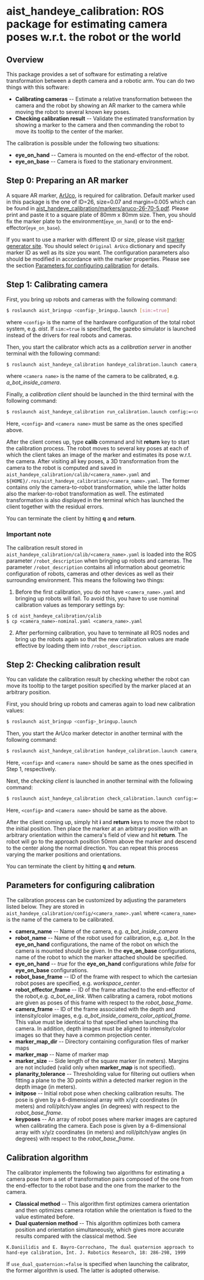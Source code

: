 aist_handeye_calibration: ROS package for estimating camera poses w.r.t. the robot or the world
==================================================

## Overview
This package provides a set of software for estimating a relative transformation between a depth camera and a robotic arm. You can do two things with this software:

- **Calibrating cameras** -- Estimate a relative transformation between the camera and the robot by showing an AR marker to the camera while moving the robot to several known key poses.
- **Checking calibration result** -- Validate the estimated transformation by showing a marker to the camera and then commanding the robot to move its tooltip to the center of the marker.

The calibration is possible under the following two situations:

- **eye_on_hand** -- Camera is mounted on the end-effector of the robot.
- **eye_on_base** -- Camera is fixed to the stationary environment.

## Step 0: Preparing an AR marker

A square AR marker, [ArUco](https://www.uco.es/investiga/grupos/ava/portfolio/aruco/), is required for calibration. Default marker used in this package is the one of ID=26, size=0.07 and margin=0.005 which can be found in [aist_handeye_calibration/markers/aruco-26-70-5.pdf](markers/aruco-26-70-5.pdf). Please print and paste it to a square plate of 80mm x 80mm size. Then, you should fix the marker plate to the environment(`eye_on_hand`) or to the end-effector(`eye_on_base`).

If you want to use a marker with different ID or size, please visit [marker generator site](https://chev.me/arucogen). You should select `Original ArUco` dictionary and specify marker ID as well as its size you want.
The configuration parameters also should be modified in accordance with the marker properties. Please see the section [Parameters for configuring calibration](#parameters-for-configuring-calibration) for details.

## Step 1: Calibrating camera

First, you bring up robots and cameras with the following command:
```bash
$ roslaunch aist_bringup <config>_bringup.launch [sim:=true]
```
where `<config>` is the name of the hardware configuration of the total robot system, e.g. *aist*. If `sim:=true` is specified, the gazebo simulator is launched instead of the drivers for real robots and cameras.

Then, you start the calibrator which acts as a *calibration server* in another terminal with the following command:
```bash
$ roslaunch aist_handeye_calibration handeye_calibration.launch camera_name:=<camera name>
```
where `<camera name>` is the name of the camera to be calibrated, e.g. *a_bot_inside_camera*.

Finally, a *calibration client* should be launched in the third terminal with the following command:
```bash
$ roslaunch aist_handeye_calibration run_calibration.launch config:=<config> camera_name:=<camera name>
```
Here, `<config>` and `<camera name>` must be same as the ones specified above.

After the client comes up, type **calib** command and hit **return** key to start the calibration process. The robot moves to several key poses at each of which the client takes an image of the marker and estimates its pose w.r.t. the camera. After visiting all key poses, a 3D transformation from the camera to the robot is computed and saved in `aist_handeye_calibration/calib/<camera_name>.yaml` and `${HOME}/.ros/aist_handeye_calibration/<camera_name>.yaml`. The former contains only the camera-to-robot transformation, while the latter holds also the marker-to-robot transformation as well. The estimated transformation is also displayed in the terminal which has launched the client together with the residual errors.

You can terminate the client by hitting **q** and **return**.

### Important note
The calibration result stored in `aist_handeye_calibration/calib/<camera_name>.yaml` is loaded into the ROS parameter `/robot_description` when bringing up robots and cameras. The parameter `/robot_description` contains all information about geometric configuration of robots, cameras and other devices as well as their surrounding environment. This means the following two things:

1. Before the first calibration, you do not have `<camera_name>.yaml` and bringing up robots will fail. To avoid this, you have to use nominal calibration values as temporary settings by:
```
$ cd aist_handeye_calibration/calib
$ cp <camera_name>-nominal.yaml <camera_name>.yaml
```
2. After performing calibration, you have to terminate all ROS nodes and bring up the robots again so that the new calibration values are made effective by loading them into `/robot_description`.

## Step 2: Checking calibration result

You can validate the calibration result by checking whether the robot can move its tooltip to the target position specified by the marker placed at an arbitrary position.

First, you should bring up robots and cameras again to load new calibration values:
```bash
$ roslaunch aist_bringup <config>_bringup.launch
```
Then, you start the ArUco marker detector in another terminal with the following command:
```bash
$ roslaunch aist_handeye_calibration handeye_calibration.launch camera_name:=<camera name>
```
Here, `<config>` and `<camera name>` should be same as the ones specified in Step 1, respectively.

Next, the *checking client* is launched in another terminal with the following command:
```bash
$ roslaunch aist_handeye_calibration check_calibration.launch config:=<config> camera_name:=<camera name>
```
Here, `<config>` and `<camera name>` should be same as the above.

After the client coming up, simply hit **i** and **return** keys to move the robot to the initial position. Then place the marker at an arbitrary position with an arbitrary orientation within the camera's field of view and hit **return**. The robot will go to the approach position 50mm above the marker and descend to the center along the normal direction. You can repeat this process varying the marker positions and orientations.

You can terminate the client by hitting **q** and **return**.


## Parameters for configuring calibration

The calibration process can be customized by adjusting the parameters listed below. They are stored in `aist_handeye_calibration/config/<camera_name>.yaml` where `<camera_name>` is the name of the camera to be calibrated.
- **camera_name** -- Name of the camera, e.g. *a_bot_inside_camera*
- **robot_name** -- Name of the robot used for calibration, e.g. *a_bot*. In the **eye_on_hand** configurations, the name of the robot on which the camera is mounted should be given. In the **eye_on_base** configurations, name of the robot to which the marker attached should be specified.
- **eye_on_hand** -- *true* for the **eye_on_hand** configurations while *false* for **eye_on_base** configurations.
- **robot_base_frame** -- ID of the frame with respect to which the cartesian robot poses are specified, e.g. *workspace_center*.
- **robot_effector_frame** -- ID of the frame attached to the end-effector of the robot,e.g. *a_bot_ee_link*. When calibrating a camera, robot motions are given as poses of this frame with respect to the *robot_base_frame*.
- **camera_frame** -- ID of the frame associated with the depth and intensity/color images, e.g. *a_bot_inside_camera_color_optical_frame*. This value must be identical to that specified when launching tha camera. In addition, depth images must be aligned to intensity/color images so that they have a common projection center.
- **marker_map_dir** -- Directory containing configuration files of marker maps
- **marker_map** -- Name of marker map
- **marker_size** -- Side length of the square marker (in meters). Margins are not included (valid only when **marker_map** is not specified).
- **planarity_tolerance** -- Thresholding value for filtering out outliers when fitting a plane to the 3D points within a detected marker region in the depth image (in meters).
- **initpose** -- Initial robot pose when checking calibration results. The pose is given by a 6-dimensional array with x/y/z coordinates (in meters) and roll/pitch/yaw angles (in degrees) with respect to the *robot_base_frame*.
- **keyposes** -- An array of robot poses where marker images are captured when calibrating the camera. Each pose is given by a 6-dimensional array with x/y/z coordinates (in meters) and roll/pitch/yaw angles (in degrees) with respect to the *robot_base_frame*.

## Calibration algorithm

The calibrator implements the following two algorithms for estimating a camera pose from a set of transformation pairs composed of the one from the end-effector to the robot base and the one from the marker to the camera.
- **Classical method** -- This algorithm first optimizes camera orientation and then optimizes camera rotation while the orientation is fixed to the value estimated before.
- **Dual quaternion method** -- This algorithm optimizes both camera position and orientation simultaneously, which gives more accurate results compared with the classical method. See
```
K.Daniilidis and E. Bayro-Corrochano, The dual quaternion approach to hand-eye calibration, Int. J. Robotics Research, 18: 286-298, 1999
```
If `use_dual_quaternion:=false` is specified when launching the calibrator, the former algorithm is used. The latter is adopted otherwise.
